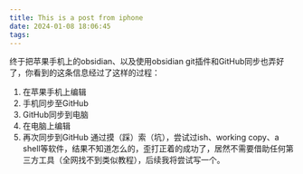 ```yaml
---
title: This is a post from iphone
date: 2024-01-08 18:06:45
tags:
---
```

终于把苹果手机上的obsidian、以及使用obsidian git插件和GitHub同步也弄好了，你看到的这条信息经过了这样的过程：
1. 在苹果手机上编辑
2. 手机同步至GitHub
3. GitHub同步到电脑
4. 在电脑上编辑
5. 再次同步到GitHub
通过摸（踩）索（坑），尝试过ish、working copy、a shell等软件，结果不知道怎么的，歪打正着的成功了，居然不需要借助任何第三方工具（全网找不到类似教程），后续我将尝试写一个。


